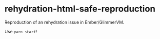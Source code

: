 # rehydration-html-safe-reproduction

Reproduction of an rehydration issue in Ember/GlimmerVM.

Use `yarn start`!
